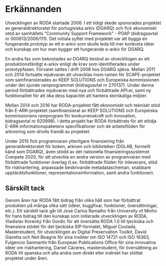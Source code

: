 # Erkännanden

Utvecklingen av RODA startade 2006\. I ett tidigt skede sponsrades projektet av generaldirektoratet för portugisiska arkiv (DGARQ) och fick ekonomiskt stöd av samhällets "Community Support Framework" - POAP (bidragsavtal nr 000613/2006/111). Det initiala syftet med projektet var att bygga en fungerande prototyp av ett e-arkiv som skulle leda till mer konkreta idéer och kunskap om hur man bygger ett fungerande e-arkiv för DGARQ.

En andra fas som bekostades av DGARQ bestod av utvecklingen av ett produktionsfärdigt e-arkiv enligt de krav som identifierades under prototypfasen. Förvaret sattes i drift 2008 hos DGARQ själva. Mellan 2011 och 2014 fortsatte mjukvaran att utvecklas inom ramen för SCAPE-projektet som samfinansierades av KEEP SOLUTIONS och Europeiska kommissionen under det sjunde ramprogrammet (bidragsavtal nr 270137). Under denna period förbättrades mjukvaran med nya och förbättrade API:er, samt ny funktionalitet för att öka dess kapacitet att hantera storskaliga miljöer.

Mellan 2014 och 2016 har RODA-projektet fått ekonomiskt och tekniskt stöd från E-ARK-projektet (samfinansierat av KEEP SOLUTIONS och Europeiska kommissionens ramprogram för konkurrenskraft och innovation, bidragsavtal nr 620998). I detta projekt har RODA förbättrats för att stödja E-ARK-informationspaketens specifikationer och de arbetsflöden för arkivering som drivits framåt av projektet.

Under 2015 fick programvaran ytterligare finansiering från generaldirektoratet för boken, arkiven och biblioteken (DGLAB, formellt känd som DGARQ), även stödd av det nationella finansieringssystemet Compete 2020, för att utveckla en andra version av programvaran med förbättrade funktioner överlag (t.ex. förbättrade flöden för inleverans, stöd för riskhantering, anpassade beskrivande metadatascheman, snabbare upptäcktsfunktioner, representationsinformation, samt andra funktioner).

## Särskilt tack

Genom åren har RODA fått bidrag från olika håll som har förbättrat produkten på många olika sätt (idéer, buggfixar, funktioner, översättningar, etc.). Ett särskilt tack går till José Carlos Ramalho från University of Minho för hans bidrag till den kunskap som initierade utvecklingen av RODA, Vladislav Korecký från Gordic för att översätta RODA 1.0 till tjeckiska och finansiera stödet för det tjeckiska SIP-formatet, Miguel Coutada, Masterstudent, för utvecklingen av Digital Preservation Toolkit, David Giaretta och Neil Beagrie för sina insikter om ISO 14721 och ISO 16363, Fulgencio Sanmartin från European Publications Office för sina innovativa idéer om riskhantering, Daniel Cáceres, masterstudent, för översättning av RODA till spanska och alla andra som direkt eller indirekt har stöttat projektet under åren.
